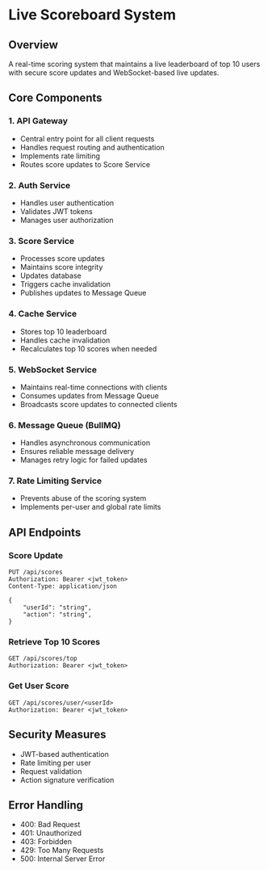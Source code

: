 # Live Scoreboard System

## Overview

A real-time scoring system that maintains a live leaderboard of top 10 users with secure score updates and WebSocket-based live updates.

## Core Components

### 1. API Gateway

- Central entry point for all client requests
- Handles request routing and authentication
- Implements rate limiting
- Routes score updates to Score Service

### 2. Auth Service

- Handles user authentication
- Validates JWT tokens
- Manages user authorization

### 3. Score Service

- Processes score updates
- Maintains score integrity
- Updates database
- Triggers cache invalidation
- Publishes updates to Message Queue

### 4. Cache Service

- Stores top 10 leaderboard
- Handles cache invalidation
- Recalculates top 10 scores when needed

### 5. WebSocket Service

- Maintains real-time connections with clients
- Consumes updates from Message Queue
- Broadcasts score updates to connected clients

### 6. Message Queue (BullMQ)

- Handles asynchronous communication
- Ensures reliable message delivery
- Manages retry logic for failed updates

### 7. Rate Limiting Service

- Prevents abuse of the scoring system
- Implements per-user and global rate limits

## API Endpoints

### Score Update

```http
PUT /api/scores
Authorization: Bearer <jwt_token>
Content-Type: application/json

{
    "userId": "string",
    "action": "string",
}
```

### Retrieve Top 10 Scores

```http
GET /api/scores/top
Authorization: Bearer <jwt_token>
```

### Get User Score

```http
GET /api/scores/user/<userId>
Authorization: Bearer <jwt_token>
```

## Security Measures

- JWT-based authentication
- Rate limiting per user
- Request validation
- Action signature verification

## Error Handling

- 400: Bad Request
- 401: Unauthorized
- 403: Forbidden
- 429: Too Many Requests
- 500: Internal Server Error
